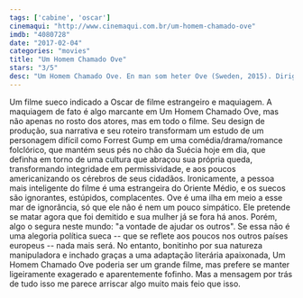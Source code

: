 ```yaml
---
tags: ['cabine', 'oscar']
cinemaqui: "http://www.cinemaqui.com.br/um-homem-chamado-ove"
imdb: "4080728"
date: "2017-02-04"
categories: "movies"
title: "Um Homem Chamado Ove"
stars: "3/5"
desc: "Um Homem Chamado Ove. En man som heter Ove (Sweden, 2015). Dirigido por Hannes Holm. Escrito por Hannes Holm, Fredrik Backman. Com Rolf Lassgård (Ove), Bahar Pars (Parvaneh), Filip Berg (Unga Ove), Ida Engvoll (Sonja), Tobias Almborg (Patrick), Klas Wiljergård (Jimmy), Chatarina Larsson (Anita), Börje Lundberg (Rune), Stefan Gödicke (Oves pappa)."
---
```

Um filme sueco indicado a Oscar de filme estrangeiro e maquiagem. A maquiagem de fato é algo marcante em Um Homem Chamado Ove, mas não apenas no rosto dos atores, mas em todo o filme. Seu design de produção, sua narrativa e seu roteiro transformam um estudo de um personagem difícil como Forrest Gump em uma comédia/drama/romance folclórico, que mantém seus pés no chão da Suécia hoje em dia, que definha em torno de uma cultura que abraçou sua própria queda, transformando integridade em permissividade, e aos poucos americanizando os cérebros de seus cidadãos. Ironicamente, a pessoa mais inteligente do filme é uma estrangeira do Oriente Médio, e os suecos são ignorantes, estúpidos, complacentes. Ove é uma ilha em meio a esse mar de ignorância, só que ele não é nem um pouco simpático. Ele pretende se matar agora que foi demitido e sua mulher já se fora há anos. Porém, algo o segura neste mundo: "a vontade de ajudar os outros". Se essa não é uma alegoria política sueca -- que se reflete aos poucos nos outros países europeus -- nada mais será. No entanto, bonitinho por sua natureza manipuladora e inchado graças a uma adaptação literária apaixonada, Um Homem Chamado Ove poderia ser um grande filme, mas prefere se manter ligeiramente exagerado e aparentemente fofinho. Mas a mensagem por trás de tudo isso me parece arriscar algo muito mais feio que isso.
